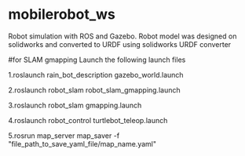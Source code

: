 # mobilerobot_ws
Robot simulation with ROS and Gazebo. Robot model was designed on solidworks and converted to URDF using solidworks URDF converter

#for SLAM gmapping Launch the following launch files

1.roslaunch rain_bot_description gazebo_world.launch

2.roslaunch robot_slam robot_slam_gmapping.launch

3.roslaunch robot_slam gmapping.launch

4.roslaunch robot_control turtlebot_teleop.launch

5.rosrun map_server map_saver -f "file_path_to_save_yaml_file/map_name.yaml"
 
